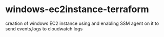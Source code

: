 # windows-ec2instance-terraform
creation of windows EC2 instance using and enabling SSM agent on it to send events,logs to cloudwatch logs
